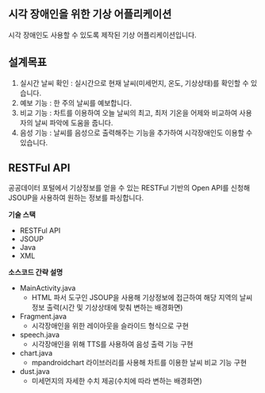 시각 장애인을 위한 기상 어플리케이션
-----------------------------------------
시각 장애인도 사용할 수 있도록 제작된 기상 어플리케이션입니다.

**설계목표**
-----------------------------------------
1. 실시간 날씨 확인 : 실시간으로 현재 날씨(미세먼지, 온도, 기상상태)를 확인할 수 있습니다.
2. 예보 기능 : 한 주의 날씨를 예보합니다.
3. 비교 기능 : 차트를 이용하여 오늘 날씨의 최고, 최저 기온을 어제와 비교하여 사용자의 날씨 파악에 도움을 줍니다.
4. 음성 기능 : 날씨를 음성으로 출력해주는 기능을 추가하여 시각장애인도 이용할 수 있습니다.

RESTFul API
-----------------------------------------
공공데이터 포털에서 기상정보를 얻을 수 있는 RESTFul 기반의 Open API를 신청해 JSOUP을 사용하여 원하는 정보를 파싱합니다.


**기술 스택**
+ RESTFul API
+ JSOUP
+ Java
+ XML

**소스코드 간략 설명**
+ MainActivity.java
  + HTML 파서 도구인 JSOUP을 사용해 기상정보에 접근하여 해당 지역의 날씨정보 출력(시간 및 기상상태에 맞춰 변하는 배경화면)
+ Fragment.java
  + 시각장애인을 위한 레이아웃을 슬라이드 형식으로 구현
+ speech.java
  + 시각장애인을 위해 TTS를 사용하여 음성 출력 기능 구현
+ chart.java
  + mpandroidchart 라이브러리를 사용해 차트를 이용한 날씨 비교 기능 구현
+ dust.java
  + 미세먼지의 자세한 수치 제공(수치에 따라 변하는 배경화면)
